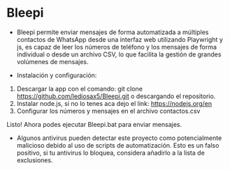 # Bleepi

- Bleepi permite enviar mensajes de forma automatizada a múltiples contactos de WhatsApp desde una interfaz web utilizando Playwright y js, es capaz de leer los números de teléfono y los mensajes de forma individual o desde un archivo CSV, lo que facilita la gestión de grandes volúmenes de mensajes.

- Instalación y configuración:
1. Descargar la app con el comando: git clone https://github.com/lediosax5/Bleepi.git o descargando el repositorio.
2. Instalar node.js, si no lo tenes aca dejo el link: https://nodejs.org/en
3. Configurar los números y mensajes en el archivo contactos.csv

Listo! Ahora podes ejecutar Bleepi.bat para enviar mensajes.


- Algunos antivirus pueden detectar este proyecto como potencialmente malicioso debido al uso de scripts de automatización. Esto es un falso positivo, si tu antivirus lo bloquea, considera añadirlo a la lista de exclusiones.
